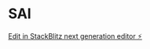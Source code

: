 # SAI

[Edit in StackBlitz next generation editor ⚡️](https://stackblitz.com/~/github.com/luetopia/SAI)